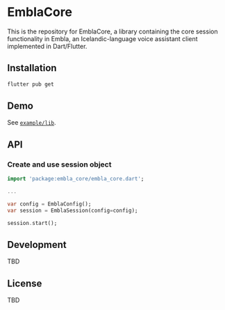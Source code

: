 # EmblaCore

This is the repository for EmblaCore, a library containing the core session functionality
in Embla, an Icelandic-language voice assistant client implemented in Dart/Flutter.

## Installation

```bash
flutter pub get
```

## Demo

See [`example/lib`](example/lib).

## API

### Create and use session object

```dart
import 'package:embla_core/embla_core.dart';

...

var config = EmblaConfig();
var session = EmblaSession(config=config);

session.start();
```

## Development

TBD

## License

TBD
